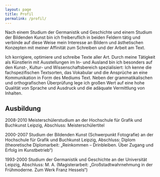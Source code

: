```yaml
---
layout: page
title: Profil
permalink: /profil/
---
```

Nach einem Studium der Germanistik und Geschichte und einem Studium der Bildenden Kunst bin ich freiberuflich in beiden Feldern tätig und verbinde auf diese Weise mein Interesse an Bildern und ästhetischen Konzepten mit meiner Affinität zum Schreiben und der Arbeit am Text.

Ich korrigiere, optimiere und schreibe Texte aller Art. Durch meine Tätigkeit als Künstlerin mit Ausstellungen im In- und Ausland bin ich besonders auf den Kunst-, Kultur- und Wissenschaftsbereich spezialisiert: Ich kenne die fachspezifischen Textsorten, das Vokabular und die Ansprüche an eine Kommunikation in Form des Mediums Text. Neben der grammatikalischen und orthografischen Überprüfung lege ich großen Wert auf eine hohe Qualität von Sprache und Ausdruck und die adäquate Vermittlung von Inhalten.


## Ausbildung

2008-2010 Meisterschülerstudium an der Hochschule für Grafik und Buchkunst Leipzig, Abschluss: Meisterschülertitel

2000-2007 Studium der Bildenden Kunst (Schwerpunkt Fotografie) an der Hochschule für Grafik und Buchkunst Leipzig, Abschluss: Diplom (theoretische Diplomarbeit: „Reinkommen – Drinbleiben. Über Zugang und Erfolg im Kunstbetrieb“)

1993-2000 Studium der Germanistik und Geschichte an der Universität Leipzig, Abschluss: M. A. (Magisterarbeit: „Großstadtwahrnehmung in der Frühmoderne. Zum Werk Franz Hessels“)
